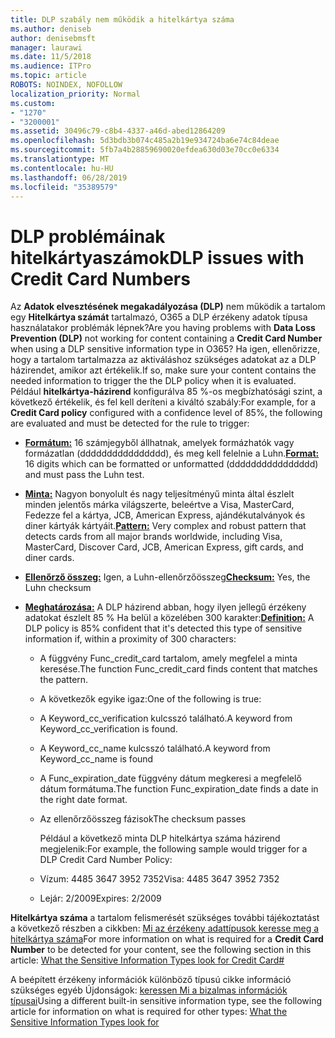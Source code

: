 ```yaml
---
title: DLP szabály nem működik a hitelkártya száma
ms.author: deniseb
author: denisebmsft
manager: laurawi
ms.date: 11/5/2018
ms.audience: ITPro
ms.topic: article
ROBOTS: NOINDEX, NOFOLLOW
localization_priority: Normal
ms.custom:
- "1270"
- "3200001"
ms.assetid: 30496c79-c8b4-4337-a46d-abed12864209
ms.openlocfilehash: 5d3bdb3b074c485a2b19e934724ba6e74c84deae
ms.sourcegitcommit: 5fb7a4b28859690020efdea630d03e70cc0e6334
ms.translationtype: MT
ms.contentlocale: hu-HU
ms.lasthandoff: 06/28/2019
ms.locfileid: "35389579"
---
```

# <a name="dlp-issues-with-credit-card-numbers"></a><span data-ttu-id="e3f17-102">DLP problémáinak hitelkártyaszámok</span><span class="sxs-lookup"><span data-stu-id="e3f17-102">DLP issues with Credit Card Numbers</span></span>

<span data-ttu-id="e3f17-103">Az **Adatok elvesztésének megakadályozása (DLP)** nem működik a tartalom egy **Hitelkártya számát** tartalmazó, O365 a DLP érzékeny adatok típusa használatakor problémák lépnek?</span><span class="sxs-lookup"><span data-stu-id="e3f17-103">Are you having problems with **Data Loss Prevention (DLP)** not working for content containing a **Credit Card Number** when using a DLP sensitive information type in O365?</span></span> <span data-ttu-id="e3f17-104">Ha igen, ellenőrizze, hogy a tartalom tartalmazza az aktiváláshoz szükséges adatokat az a DLP házirendet, amikor azt értékelik.</span><span class="sxs-lookup"><span data-stu-id="e3f17-104">If so, make sure your content contains the needed information to trigger the the DLP policy when it is evaluated.</span></span> <span data-ttu-id="e3f17-105">Például **hitelkártya-házirend** konfigurálva 85 %-os megbízhatósági szint, a következő értékelik, és fel kell deríteni a kiváltó szabály:</span><span class="sxs-lookup"><span data-stu-id="e3f17-105">For example, for a **Credit Card policy** configured with a confidence level of 85%, the following are evaluated and must be detected for the rule to trigger:</span></span>
  
- <span data-ttu-id="e3f17-106">**[Formátum:](https://docs.microsoft.com/office365/securitycompliance/what-the-sensitive-information-types-look-for#format-19)** 16 számjegyből állhatnak, amelyek formázhatók vagy formázatlan (dddddddddddddddd), és meg kell felelnie a Luhn.</span><span class="sxs-lookup"><span data-stu-id="e3f17-106">**[Format:](https://docs.microsoft.com/office365/securitycompliance/what-the-sensitive-information-types-look-for#format-19)** 16 digits which can be formatted or unformatted (dddddddddddddddd) and must pass the Luhn test.</span></span>

- <span data-ttu-id="e3f17-107">**[Minta:](https://docs.microsoft.com/office365/securitycompliance/what-the-sensitive-information-types-look-for#pattern-19)** Nagyon bonyolult és nagy teljesítményű minta által észlelt minden jelentős márka világszerte, beleértve a Visa, MasterCard, Fedezze fel a kártya, JCB, American Express, ajándékutalványok és diner kártyák kártyáit.</span><span class="sxs-lookup"><span data-stu-id="e3f17-107">**[Pattern:](https://docs.microsoft.com/office365/securitycompliance/what-the-sensitive-information-types-look-for#pattern-19)** Very complex and robust pattern that detects cards from all major brands worldwide, including Visa, MasterCard, Discover Card, JCB, American Express, gift cards, and diner cards.</span></span>

- <span data-ttu-id="e3f17-108">**[Ellenőrző összeg:](https://docs.microsoft.com/office365/securitycompliance/what-the-sensitive-information-types-look-for#checksum-19)** Igen, a Luhn-ellenőrzőösszeg</span><span class="sxs-lookup"><span data-stu-id="e3f17-108">**[Checksum:](https://docs.microsoft.com/office365/securitycompliance/what-the-sensitive-information-types-look-for#checksum-19)** Yes, the Luhn checksum</span></span>

- <span data-ttu-id="e3f17-109">**[Meghatározása:](https://docs.microsoft.com/office365/securitycompliance/what-the-sensitive-information-types-look-for#definition-19)** A DLP házirend abban, hogy ilyen jellegű érzékeny adatokat észlelt 85 % Ha belül a közelében 300 karakter:</span><span class="sxs-lookup"><span data-stu-id="e3f17-109">**[Definition:](https://docs.microsoft.com/office365/securitycompliance/what-the-sensitive-information-types-look-for#definition-19)** A DLP policy is 85% confident that it's detected this type of sensitive information if, within a proximity of 300 characters:</span></span>

  - <span data-ttu-id="e3f17-110">A függvény Func_credit_card tartalom, amely megfelel a minta keresése.</span><span class="sxs-lookup"><span data-stu-id="e3f17-110">The function Func_credit_card finds content that matches the pattern.</span></span>

  - <span data-ttu-id="e3f17-111">A következők egyike igaz:</span><span class="sxs-lookup"><span data-stu-id="e3f17-111">One of the following is true:</span></span>

  - <span data-ttu-id="e3f17-112">A Keyword_cc_verification kulcsszó található.</span><span class="sxs-lookup"><span data-stu-id="e3f17-112">A keyword from Keyword_cc_verification is found.</span></span>

  - <span data-ttu-id="e3f17-113">A Keyword_cc_name kulcsszó található.</span><span class="sxs-lookup"><span data-stu-id="e3f17-113">A keyword from Keyword_cc_name is found</span></span>

  - <span data-ttu-id="e3f17-114">A Func_expiration_date függvény dátum megkeresi a megfelelő dátum formátuma.</span><span class="sxs-lookup"><span data-stu-id="e3f17-114">The function Func_expiration_date finds a date in the right date format.</span></span>

  - <span data-ttu-id="e3f17-115">Az ellenőrzőösszeg fázisok</span><span class="sxs-lookup"><span data-stu-id="e3f17-115">The checksum passes</span></span>

    <span data-ttu-id="e3f17-116">Például a következő minta DLP hitelkártya száma házirend megjelenik:</span><span class="sxs-lookup"><span data-stu-id="e3f17-116">For example, the following sample would trigger for a DLP Credit Card Number Policy:</span></span>

  - <span data-ttu-id="e3f17-117">Vízum: 4485 3647 3952 7352</span><span class="sxs-lookup"><span data-stu-id="e3f17-117">Visa: 4485 3647 3952 7352</span></span>
  
  - <span data-ttu-id="e3f17-118">Lejár: 2/2009</span><span class="sxs-lookup"><span data-stu-id="e3f17-118">Expires: 2/2009</span></span>

<span data-ttu-id="e3f17-119">**Hitelkártya száma** a tartalom felismerését szükséges további tájékoztatást a következő részben a cikkben: [Mi az érzékeny adattípusok keresse meg a hitelkártya száma](https://docs.microsoft.com/office365/securitycompliance/what-the-sensitive-information-types-look-for#credit-card-number)</span><span class="sxs-lookup"><span data-stu-id="e3f17-119">For more information on what is required for a **Credit Card Number** to be detected for your content, see the following section in this article: [What the Sensitive Information Types look for Credit Card#](https://docs.microsoft.com/office365/securitycompliance/what-the-sensitive-information-types-look-for#credit-card-number)</span></span>
  
<span data-ttu-id="e3f17-120">A beépített érzékeny információk különböző típusú cikke információ szükséges egyéb Újdonságok: [keressen Mi a bizalmas információk típusai](https://docs.microsoft.com/office365/securitycompliance/what-the-sensitive-information-types-look-for)</span><span class="sxs-lookup"><span data-stu-id="e3f17-120">Using a different built-in sensitive information type, see the following article for information on what is required for other types: [What the Sensitive Information Types look for](https://docs.microsoft.com/office365/securitycompliance/what-the-sensitive-information-types-look-for)</span></span>
  